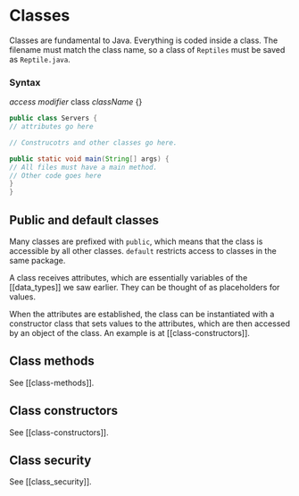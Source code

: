 # Classes

Classes are fundamental to Java. Everything is coded inside a class.
The filename must match the class name, so a class of `Reptiles` must be saved as `Reptile.java`.

### Syntax
_access modifier_ class _className_ {}

```java
public class Servers {
// attributes go here

// Construcotrs and other classes go here.

public static void main(String[] args) {
// All files must have a main method.
// Other code goes here
}
}
```

## Public and default classes

Many classes are prefixed with `public`, which means that the class is accessible by all other classes.
`default` restricts access to classes in the same package.

A class receives attributes, which are essentially variables of the [[data_types]] we saw earlier. They can be thought of as placeholders for values.

When the attributes are established, the class can be instantiated with a constructor class that sets values to the attributes, which are then accessed by an object of the class. An example is at [[class-constructors]].

## Class methods

See [[class-methods]].

## Class constructors
See [[class-constructors]].

## Class security
See [[class_security]].


